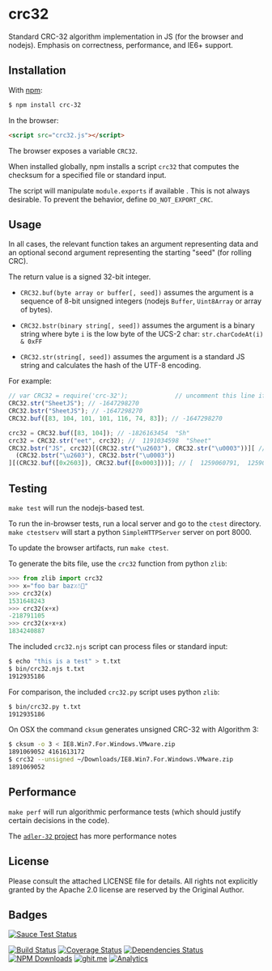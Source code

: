 # crc32

Standard CRC-32 algorithm implementation in JS (for the browser and nodejs).
Emphasis on correctness, performance, and IE6+ support.

## Installation

With [npm](https://www.npmjs.org/package/crc-32):

```bash
$ npm install crc-32
```

In the browser:

```html
<script src="crc32.js"></script>
```

The browser exposes a variable `CRC32`.

When installed globally, npm installs a script `crc32` that computes the
checksum for a specified file or standard input.

The script will manipulate `module.exports` if available . This is not always
desirable. To prevent the behavior, define `DO_NOT_EXPORT_CRC`.

## Usage

In all cases, the relevant function takes an argument representing data and an
optional second argument representing the starting "seed" (for rolling CRC).

The return value is a signed 32-bit integer.

- `CRC32.buf(byte array or buffer[, seed])` assumes the argument is a sequence
  of 8-bit unsigned integers (nodejs `Buffer`, `Uint8Array` or array of bytes).

- `CRC32.bstr(binary string[, seed])` assumes the argument is a binary string
  where byte `i` is the low byte of the UCS-2 char: `str.charCodeAt(i) & 0xFF`

- `CRC32.str(string[, seed])` assumes the argument is a standard JS string and
  calculates the hash of the UTF-8 encoding.

For example:

```js
// var CRC32 = require('crc-32');             // uncomment this line if in node
CRC32.str("SheetJS"); // -1647298270
CRC32.bstr("SheetJS"); // -1647298270
CRC32.buf([83, 104, 101, 101, 116, 74, 83]); // -1647298270

crc32 = CRC32.buf([83, 104]); // -1826163454  "Sh"
crc32 = CRC32.str("eet", crc32); //  1191034598  "Sheet"
CRC32.bstr("JS", crc32)[(CRC32.str("\u2603"), CRC32.str("\u0003"))][ // -1647298270  "SheetJS" // [ -1743909036,  1259060791 ]
  (CRC32.bstr("\u2603"), CRC32.bstr("\u0003"))
][(CRC32.buf([0x2603]), CRC32.buf([0x0003]))]; // [  1259060791,  1259060791 ] // [  1259060791,  1259060791 ]
```

## Testing

`make test` will run the nodejs-based test.

To run the in-browser tests, run a local server and go to the `ctest` directory.
`make ctestserv` will start a python `SimpleHTTPServer` server on port 8000.

To update the browser artifacts, run `make ctest`.

To generate the bits file, use the `crc32` function from python `zlib`:

```python
>>> from zlib import crc32
>>> x="foo bar baz٪☃🍣"
>>> crc32(x)
1531648243
>>> crc32(x+x)
-218791105
>>> crc32(x+x+x)
1834240887
```

The included `crc32.njs` script can process files or standard input:

```bash
$ echo "this is a test" > t.txt
$ bin/crc32.njs t.txt
1912935186
```

For comparison, the included `crc32.py` script uses python `zlib`:

```bash
$ bin/crc32.py t.txt
1912935186
```

On OSX the command `cksum` generates unsigned CRC-32 with Algorithm 3:

```bash
$ cksum -o 3 < IE8.Win7.For.Windows.VMware.zip
1891069052 4161613172
$ crc32 --unsigned ~/Downloads/IE8.Win7.For.Windows.VMware.zip
1891069052
```

## Performance

`make perf` will run algorithmic performance tests (which should justify certain
decisions in the code).

The [`adler-32` project](http://git.io/adler32) has more performance notes

## License

Please consult the attached LICENSE file for details. All rights not explicitly
granted by the Apache 2.0 license are reserved by the Original Author.

## Badges

[![Sauce Test Status](https://saucelabs.com/browser-matrix/crc32.svg)](https://saucelabs.com/u/crc32)

[![Build Status](https://travis-ci.org/SheetJS/js-crc32.svg?branch=master)](https://travis-ci.org/SheetJS/js-crc32)
[![Coverage Status](http://img.shields.io/coveralls/SheetJS/js-crc32/master.svg)](https://coveralls.io/r/SheetJS/js-crc32?branch=master)
[![Dependencies Status](https://david-dm.org/sheetjs/js-crc32/status.svg)](https://david-dm.org/sheetjs/js-crc32)
[![NPM Downloads](https://img.shields.io/npm/dt/crc-32.svg)](https://npmjs.org/package/crc-32)
[![ghit.me](https://ghit.me/badge.svg?repo=sheetjs/js-xlsx)](https://ghit.me/repo/sheetjs/js-xlsx)
[![Analytics](https://ga-beacon.appspot.com/UA-36810333-1/SheetJS/js-crc32?pixel)](https://github.com/SheetJS/js-crc32)
